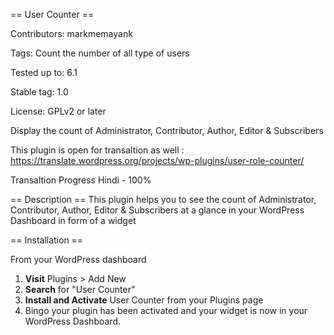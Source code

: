 == User Counter ==

Contributors: markmemayank

Tags: Count the number of all type of users

Tested up to: 6.1

Stable tag: 1.0

License: GPLv2 or later

Display the count of Administrator, Contributor, Author, Editor & Subscribers

This plugin is open for transaltion as well : https://translate.wordpress.org/projects/wp-plugins/user-role-counter/

Transaltion Progress
Hindi - 100%


== Description ==
This plugin helps you to see the count of Administrator, Contributor, Author, Editor & Subscribers at a glance in your WordPress Dashboard in form of a widget

== Installation ==

From your WordPress dashboard

1. **Visit** Plugins > Add New
2. **Search** for "User Counter"
3. **Install and Activate** User Counter from your Plugins page
4. Bingo your plugin has been activated and your widget is now in your WordPress Dashboard.
